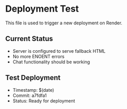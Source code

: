 # Deployment Test

This file is used to trigger a new deployment on Render.

## Current Status
- Server is configured to serve fallback HTML
- No more ENOENT errors
- Chat functionality should be working

## Test Deployment
- Timestamp: $(date)
- Commit: a7fdfa1
- Status: Ready for deployment 